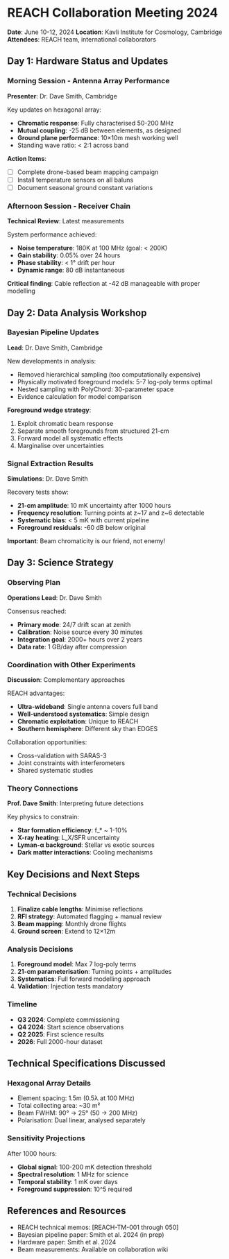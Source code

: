 # REACH Collaboration Meeting 2024

**Date**: June 10-12, 2024
**Location**: Kavli Institute for Cosmology, Cambridge
**Attendees**: REACH team, international collaborators

## Day 1: Hardware Status and Updates

### Morning Session - Antenna Array Performance
**Presenter**: Dr. Dave Smith, Cambridge

Key updates on hexagonal array:
- **Chromatic response**: Fully characterised 50-200 MHz
- **Mutual coupling**: -25 dB between elements, as designed
- **Ground plane performance**: 10×10m mesh working well
- Standing wave ratio: < 2:1 across band

**Action Items**:
- [ ] Complete drone-based beam mapping campaign
- [ ] Install temperature sensors on all baluns
- [ ] Document seasonal ground constant variations

### Afternoon Session - Receiver Chain
**Technical Review**: Latest measurements

System performance achieved:
- **Noise temperature**: 180K at 100 MHz (goal: < 200K)
- **Gain stability**: 0.05% over 24 hours
- **Phase stability**: < 1° drift per hour
- **Dynamic range**: 80 dB instantaneous

**Critical finding**: Cable reflection at -42 dB manageable with proper modelling

## Day 2: Data Analysis Workshop

### Bayesian Pipeline Updates
**Lead**: Dr. Dave Smith, Cambridge

New developments in analysis:
- Removed hierarchical sampling (too computationally expensive)
- Physically motivated foreground models: 5-7 log-poly terms optimal
- Nested sampling with PolyChord: 30-parameter space
- Evidence calculation for model comparison

**Foreground wedge strategy**:
1. Exploit chromatic beam response
2. Separate smooth foregrounds from structured 21-cm
3. Forward model all systematic effects
4. Marginalise over uncertainties

### Signal Extraction Results
**Simulations**: Dr. Dave Smith

Recovery tests show:
- **21-cm amplitude**: 10 mK uncertainty after 1000 hours
- **Frequency resolution**: Turning points at z~17 and z~6 detectable
- **Systematic bias**: < 5 mK with current pipeline
- **Foreground residuals**: -60 dB below original

**Important**: Beam chromaticity is our friend, not enemy!

## Day 3: Science Strategy

### Observing Plan
**Operations Lead**: Dr. Dave Smith

Consensus reached:
- **Primary mode**: 24/7 drift scan at zenith
- **Calibration**: Noise source every 30 minutes
- **Integration goal**: 2000+ hours over 2 years
- **Data rate**: 1 GB/day after compression

### Coordination with Other Experiments
**Discussion**: Complementary approaches

REACH advantages:
- **Ultra-wideband**: Single antenna covers full band
- **Well-understood systematics**: Simple design
- **Chromatic exploitation**: Unique to REACH
- **Southern hemisphere**: Different sky than EDGES

Collaboration opportunities:
- Cross-validation with SARAS-3
- Joint constraints with interferometers
- Shared systematic studies

### Theory Connections
**Prof. Dave Smith**: Interpreting future detections

Key physics to constrain:
- **Star formation efficiency**: f_* ~ 1-10%
- **X-ray heating**: L_X/SFR uncertainty
- **Lyman-α background**: Stellar vs exotic sources
- **Dark matter interactions**: Cooling mechanisms

## Key Decisions and Next Steps

### Technical Decisions
1. **Finalize cable lengths**: Minimise reflections
2. **RFI strategy**: Automated flagging + manual review
3. **Beam mapping**: Monthly drone flights
4. **Ground screen**: Extend to 12×12m

### Analysis Decisions
1. **Foreground model**: Max 7 log-poly terms
2. **21-cm parameterisation**: Turning points + amplitudes
3. **Systematics**: Full forward modelling approach
4. **Validation**: Injection tests mandatory

### Timeline
- **Q3 2024**: Complete commissioning
- **Q4 2024**: Start science observations
- **Q2 2025**: First science results
- **2026**: Full 2000-hour dataset

## Technical Specifications Discussed

### Hexagonal Array Details
- Element spacing: 1.5m (0.5λ at 100 MHz)
- Total collecting area: ~30 m²
- Beam FWHM: 90° → 25° (50 → 200 MHz)
- Polarisation: Dual linear, analysed separately

### Sensitivity Projections
After 1000 hours:
- **Global signal**: 100-200 mK detection threshold
- **Spectral resolution**: 1 MHz for science
- **Temporal stability**: 1 mK over days
- **Foreground suppression**: 10^5 required

## References and Resources
- REACH technical memos: [REACH-TM-001 through 050]
- Bayesian pipeline paper: Smith et al. 2024 (in prep)
- Hardware paper: Smith et al. 2024
- Beam measurements: Available on collaboration wiki